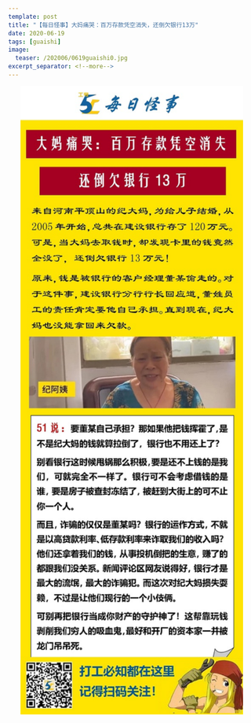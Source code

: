 ```yaml
---
template: post
title: "【每日怪事】大妈痛哭：百万存款凭空消失，还倒欠银行13万"
date: 2020-06-19
tags: [guaishi]
image:
  teaser: /202006/0619guaishi0.jpg
excerpt_separator: <!--more-->
---
```


<div style="text-align:center;color:grey"><img src="/images/202006/0619guaishi.jpg" width="90%"></div><br>

